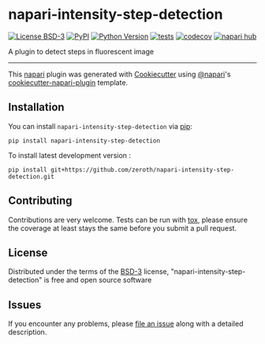 # napari-intensity-step-detection

[![License BSD-3](https://img.shields.io/pypi/l/napari-intensity-step-detection.svg?color=green)](https://github.com/zeroth/napari-intensity-step-detection/raw/main/LICENSE)
[![PyPI](https://img.shields.io/pypi/v/napari-intensity-step-detection.svg?color=green)](https://pypi.org/project/napari-intensity-step-detection)
[![Python Version](https://img.shields.io/pypi/pyversions/napari-intensity-step-detection.svg?color=green)](https://python.org)
[![tests](https://github.com/zeroth/napari-intensity-step-detection/workflows/tests/badge.svg)](https://github.com/zeroth/napari-intensity-step-detection/actions)
[![codecov](https://codecov.io/gh/zeroth/napari-intensity-step-detection/branch/main/graph/badge.svg)](https://codecov.io/gh/zeroth/napari-intensity-step-detection)
[![napari hub](https://img.shields.io/endpoint?url=https://api.napari-hub.org/shields/napari-intensity-step-detection)](https://napari-hub.org/plugins/napari-intensity-step-detection)

A plugin to detect steps in fluorescent image

----------------------------------

This [napari] plugin was generated with [Cookiecutter] using [@napari]'s [cookiecutter-napari-plugin] template.

<!--
Don't miss the full getting started guide to set up your new package:
https://github.com/napari/cookiecutter-napari-plugin#getting-started

and review the napari docs for plugin developers:
https://napari.org/stable/plugins/index.html
-->

## Installation

You can install `napari-intensity-step-detection` via [pip]:

    pip install napari-intensity-step-detection



To install latest development version :

    pip install git+https://github.com/zeroth/napari-intensity-step-detection.git


## Contributing

Contributions are very welcome. Tests can be run with [tox], please ensure
the coverage at least stays the same before you submit a pull request.

## License

Distributed under the terms of the [BSD-3] license,
"napari-intensity-step-detection" is free and open source software

## Issues

If you encounter any problems, please [file an issue] along with a detailed description.

[napari]: https://github.com/napari/napari
[Cookiecutter]: https://github.com/audreyr/cookiecutter
[@napari]: https://github.com/napari
[MIT]: http://opensource.org/licenses/MIT
[BSD-3]: http://opensource.org/licenses/BSD-3-Clause
[GNU GPL v3.0]: http://www.gnu.org/licenses/gpl-3.0.txt
[GNU LGPL v3.0]: http://www.gnu.org/licenses/lgpl-3.0.txt
[Apache Software License 2.0]: http://www.apache.org/licenses/LICENSE-2.0
[Mozilla Public License 2.0]: https://www.mozilla.org/media/MPL/2.0/index.txt
[cookiecutter-napari-plugin]: https://github.com/napari/cookiecutter-napari-plugin

[file an issue]: https://github.com/zeroth/napari-intensity-step-detection/issues

[napari]: https://github.com/napari/napari
[tox]: https://tox.readthedocs.io/en/latest/
[pip]: https://pypi.org/project/pip/
[PyPI]: https://pypi.org/
